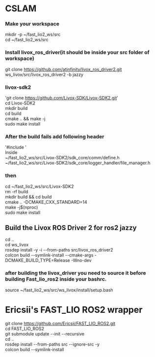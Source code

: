 # CSLAM
### Make your workspace
mkdir -p ~/fast_lio2_ws/src  
cd ~/fast_lio2_ws/src  

### Install livox_ros_driver(it should be inside your src folder of workspace)
git clone https://github.com/atinfinity/livox_ros_driver2.git ws_livox/src/livox_ros_driver2 -b jazzy 

### livox-sdk2
'git clone https://github.com/Livox-SDK/Livox-SDK2.git'  
cd Livox-SDK2  
mkdir build  
cd build  
cmake .. && make -j  
sudo make install  

### After the build fails add following header
'#include <cstdint>'   
Inside  
~/fast_lio2_ws/src/Livox-SDK2/sdk_core/comm/define.h  
~/fast_lio2_ws/src/Livox-SDK2/sdk_core/logger_handler/file_manager.h  

### then

cd ~/fast_lio2_ws/src/Livox-SDK2  
rm -rf build  
mkdir build && cd build  
cmake .. -DCMAKE_CXX_STANDARD=14  
make -j$(nproc)  
sudo make install  

## Build the Livox ROS Driver 2 for ros2 jazzy
cd ..  
cd ws_livox  
rosdep install -y -i --from-paths src/livox_ros_driver2  
colcon build --symlink-install --cmake-args -DCMAKE_BUILD_TYPE=Release -Wno-dev  

### after building the livox_driver you need to source it before building Fast_lio_ros2 inside your bashrc.
source ~/fast_lio2_ws/src/ws_livox/install/setup.bash

# Ericsii's FAST_LIO ROS2 wrapper
git clone https://github.com/Ericsii/FAST_LIO_ROS2.git  
cd FAST_LIO_ROS2  
git submodule update --init --recursive  
cd ..  
rosdep install --from-paths src --ignore-src -y  
colcon build --symlink-install  
